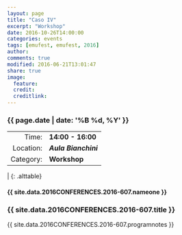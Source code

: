 ```yaml
---
layout: page
title: "Caso IV"
excerpt: "Workshop"
date: 2016-10-26T14:00:00
categories: events
tags: [emufest, emufest, 2016]
author:
comments: true
modified: 2016-06-21T13:01:47
share: true
image:
  feature:
  credit:
  creditlink:
---
```


### {{ page.date | date: '%B %d, %Y' }}

|  |  |
|------------:|:------------|
| Time: | **14:00 - 16:00** |
| Location: | ***Aula Bianchini*** |
| Category: | **Workshop** |
|
{: .alttable}

#### {{ site.data.2016CONFERENCES.2016-607.nameone }}

### {{ site.data.2016CONFERENCES.2016-607.title }}

{{ site.data.2016CONFERENCES.2016-607.programnotes }}
